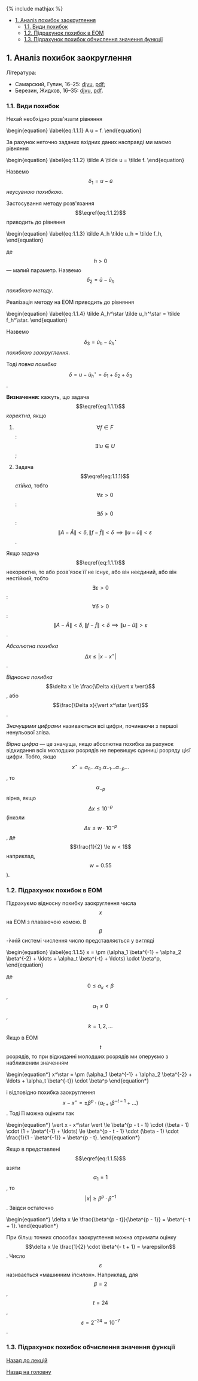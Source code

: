 {% include mathjax %}

<!-- MarkdownTOC -->

- [1. Аналіз похибок заокруглення](#1-аналіз-похибок-заокруглення)
	- [1.1. Види похибок](#11-види-похибок)
	- [1.2. Підрахунок похибок в ЕОМ](#12-підрахунок-похибок-в-еом)
	- [1.3. Підрахунок похибок обчислення значення функції](#13-підрахунок-похибок-обчислення-значення-функції)

<!-- /MarkdownTOC -->


<a id="1-аналіз-похибок-заокруглення"></a>
## 1. Аналіз похибок заокруглення

Література:
- Самарский, Гулин, 16&ndash;25: [djvu](../books/samarskyi-gulin-1989.djvu), [pdf](../books/samarskyi-gulin-1989-16-25.pdf);
- Березин, Жидков, 16&ndash;35: [djvu](../books/berezin-zhidkov-i-1962.djvu), [pdf](../books/berezin-zhidkov-i-1962-16-35.pdf).

<a id="11-види-похибок"></a>
### 1.1. Види похибок

Нехай необхідно розв'язати рівняння

\begin{equation}
	\label{eq:1.1.1}
	A u = f.
\end{equation}

За рахунок неточно заданих вхідних даних насправді ми маємо рівняння

\begin{equation}
	\label{eq:1.1.2}
	\tilde A \tilde u = \tilde f.
\end{equation}

Назвемо $$\delta_1 = u - \tilde u$$ _неусувною похибкою_.

Застосування методу розв'язання $$\eqref{eq:1.1.2}$$ приводить до рівняння

\begin{equation}
	\label{eq:1.1.3}
	\tilde A_h \tilde u_h = \tilde f_h,
\end{equation}

де $$h > 0$$ &mdash; малий параметр. Назвемо $$\delta_2 = \tilde u - \tilde u_h$$ _похибкою методу_.

Реалізація методу на ЕОМ приводить до рівняння

\begin{equation}
	\label{eq:1.1.4}
	\tilde A_h^\star \tilde u_h^\star = \tilde f_h^\star.
\end{equation}

Назвемо $$\delta_3 = \tilde u_h - \tilde u_h^\star$$ _похибкою заокруглення_.

Тоді _повна похибка_ $$\delta = u - \tilde u_h^\star = \delta_1 + \delta_2 + \delta_3$$.

**Визначення:** кажуть, що задача $$\eqref{eq:1.1.1}$$ _коректна_, якщо

1. $$\forall f \in F$$: $$\exists! u \in U$$;

2. Задача $$\eqref{eq:1.1.1}$$ _стійка_, тобто $$\forall \varepsilon > 0$$: $$\exists \delta > 0$$: $$\| A - \tilde A \| < \delta, \| f - \tilde f \| < \delta \implies \| u - \tilde u \| < \varepsilon$$.

Якщо задача $$\eqref{eq:1.1.1}$$ некоректна, то або розв'язок її не існує, або він
неєдиний, або він нестійкий, тобто $$\exists \varepsilon > 0$$: $$\forall \delta > 0$$: $$\| A - \tilde A \| < \delta, \| f - \tilde f \| < \delta \implies \| u - \tilde u \| > \varepsilon$$.

_Абсолютна похибка_ $$\Delta x \le \vert x - x^\star \vert$$.

_Відносна похибка_ $$\delta x \le \frac{\Delta x}{\vert x \vert}$$, або $$\frac{\Delta x}{\vert x^\star \vert}$$.

_Значущими цифрами_ називаються всі цифри, починаючи з першої ненульової зліва.

_Вірна цифра_ &mdash; це значуща, якщо абсолютна похибка за рахунок відкидання всіх молодших розрядів не перевищує одиниці розряду цієї цифри. Тобто, якщо $$x^\star = \alpha_n\ldots\alpha_0.\alpha_{-1}\ldots\alpha_{-p} \ldots$$, то $$\alpha_{-p}$$ вірна, якщо $$\Delta x \le 10^{-p}$$ (інколи $$\Delta x \le w \cdot 10^{-p}$$, де $$\frac{1}{2} \le w < 1$$ наприклад, $$w = 0.55$$).

<a id="12-підрахунок-похибок-в-еом"></a>
### 1.2. Підрахунок похибок в ЕОМ

Підрахуємо відносну похибку заокруглення числа $$x$$ на ЕОМ з плаваючою комою. В $$\beta$$-ічній системі числення число представляється у вигляді

\begin{equation}
	\label{eq:1.1.5}
	x = \pm (\alpha_1 \beta^{-1} + \alpha_2 \beta^{-2} + \ldots + \alpha_t \beta^{-t} + \ldots) \cdot \beta^p,
\end{equation}

де $$0 \le \alpha_k < \beta$$, $$\alpha_1 \ne 0$$, $$k = 1, 2, \ldots$$

Якщо в ЕОМ $$t$$ розрядів, то при відкиданні молодших розрядів ми оперуємо з наближеним значенням

\begin{equation*}
	x^\star = \pm (\alpha_1 \beta^{-1} + \alpha_2 \beta^{-2} + \ldots + \alpha_t \beta^{-t}) \cdot \beta^p
\end{equation*}

і відповідно похибка заокруглення $$x - x^\star = \pm \beta^p \cdot (\alpha_{t + 1} \beta^{- t - 1} + \ldots)$$. Тоді її можна оцінити так

\begin{equation*}
	\vert x - x^\star \vert \le \beta^{p - t - 1} \cdot (\beta - 1) \cdot (1 + \beta^{-1} + \ldots) \le \beta^{p - t - 1} \cdot (\beta - 1) \cdot \frac{1}{1 - \beta^{-1}} = \beta^{p - t}.
\end{equation*}

Якщо в представлені $$\eqref{eq:1.1.5}$$ взяти $$\alpha_1 = 1$$, то $$\vert x \vert \ge \beta^p \cdot \beta^{-1}$$. Звідси остаточно

\begin{equation*}
	\delta x \le \frac{\beta^{p - t}}{\beta^{p - 1}} = \beta^{- t + 1}.
\end{equation*}

При більш точних способах заокруглення можна отримати оцінку $$\delta x \le \frac{1}{2} \cdot \beta^{- t + 1} = \varepsilon$$. Число $$\varepsilon$$ називається &laquo;машинним іпсилон&raquo;. Наприклад, для $$\beta = 2$$, $$t = 24$$, $$\varepsilon = 2^{-24} \approx 10^{-7}$$.

<a id="13-підрахунок-похибок-обчислення-значення-функції"></a>
### 1.3. Підрахунок похибок обчислення значення функції

[Назад до лекцій](README.md)

[Назад на головну](../README.md)
